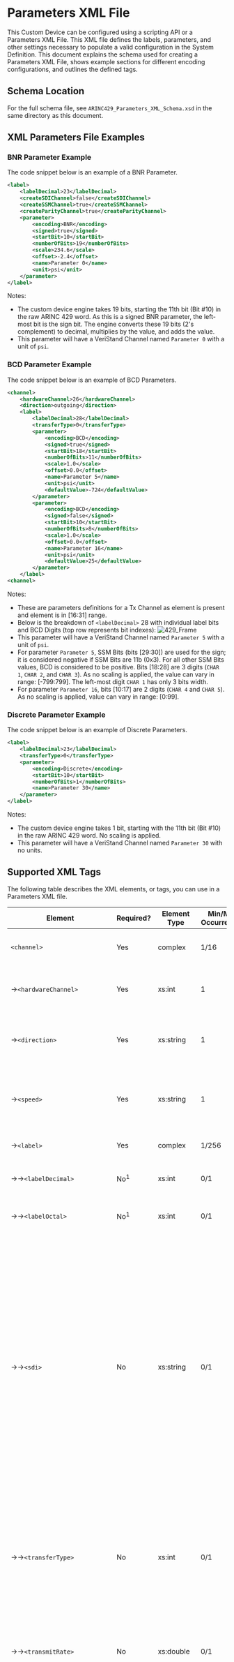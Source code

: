 # Parameters XML File
This Custom Device can be configured using a scripting API or a Parameters XML File. This XML file defines the labels, parameters, and other settings necessary to populate a valid configuration in the System Definition. This document explains the schema used for creating a Parameters XML File, shows example sections for different encoding configurations, and outlines the defined tags.

## Schema Location
For the full schema file, see `ARINC429_Parameters_XML_Schema.xsd` in the same directory as this document.

## XML Parameters File Examples

### BNR Parameter Example
The code snippet below is an example of a BNR Parameter.

```xml
<label>
	<labelDecimal>23</labelDecimal>
	<createSDIChannel>false</createSDIChannel>
	<createSSMChannel>true</createSSMChannel>
	<createParityChannel>true</createParityChannel>
	<parameter>
		<encoding>BNR</encoding>
		<signed>true</signed>
		<startBit>10</startBit>
		<numberOfBits>19</numberOfBits>
		<scale>234.6</scale>
		<offset>-2.4</offset>
		<name>Parameter 0</name>
		<unit>psi</unit>
	</parameter>
</label>
```

Notes:
- The custom device engine takes 19 bits, starting the 11th bit (Bit #10) in the raw ARINC 429 word. As this is a signed BNR parameter, the left-most bit is the sign bit. The engine converts these 19 bits (2's complement) to decimal, multiplies by the <scale> value, and adds the <offset> value.
- This parameter will have a VeriStand Channel named `Parameter 0` with a unit of `psi`.

### BCD Parameter Example
The code snippet below is an example of BCD Parameters.

```xml
<channel>
	<hardwareChannel>26</hardwareChannel>
	<direction>outgoing</direction>
	<label>
		<labelDecimal>28</labelDecimal>
		<transferType>0</transferType>
		<parameter>
			<encoding>BCD</encoding>
			<signed>true</signed>
			<startBit>18</startBit>
			<numberOfBits>11</numberOfBits>
			<scale>1.0</scale>
			<offset>0.0</offset>
			<name>Parameter 5</name>
			<unit>psi</unit>
			<defaultValue>-724</defaultValue>
		</parameter>
		<parameter>
			<encoding>BCD</encoding>
			<signed>false</signed>
			<startBit>10</startBit>
			<numberOfBits>8</numberOfBits>
			<scale>1.0</scale>
			<offset>0.0</offset>
			<name>Parameter 16</name>
			<unit>psi</unit>
			<defaultValue>25</defaultValue>
		</parameter>
	</label>
<channel>
```

Notes:
- These are parameters definitions for a Tx Channel as <defaultValue> element is present and <hardwareChannel> element is in [16:31] range.
- Below is the breakdown of `<labelDecimal>` 28 with individual label bits and BCD Digits (top row represents bit indexes):
![429_Frame](429_Frame.png)
- This parameter will have a VeriStand Channel named `Parameter 5` with a unit of `psi`. 
- For parameter `Parameter 5`, SSM Bits (bits [29:30]) are used for the sign; it is considered negative if SSM Bits are 11b (0x3). For all other SSM Bits values, BCD is considered to be positive. Bits [18:28] are 3 digits (`CHAR 1`, `CHAR 2`, and `CHAR 3`). As no scaling is applied, the value can vary in range: [-799:799]. The left-most digit `CHAR 1` has only 3 bits width.
- For parameter `Parameter 16`, bits [10:17] are 2 digits (`CHAR 4` and `CHAR 5`). As no scaling is applied, value can vary in range: [0:99].

### Discrete Parameter Example
The code snippet below is an example of Discrete Parameters.

```xml
<label>
	<labelDecimal>23</labelDecimal>
	<transferType>0</transferType>
	<parameter>
		<encoding>Discrete</encoding>
		<startBit>10</startBit>
		<numberOfBits>1</numberOfBits>
		<name>Parameter 30</name>
	</parameter>
</label>
```

Notes:
- The custom device engine takes 1 bit, starting with the 11th bit (Bit #10) in the raw ARINC 429 word. No scaling is applied.
- This parameter will have a VeriStand Channel named `Parameter 30` with no units.

## Supported XML Tags
The following table describes the XML elements, or tags, you can use in a Parameters XML file.

|Element|Required?|Element Type|Min/Max Occurrences|Description|
|--- |--- |--- |--- |--- |
|`<channel>`|Yes|complex|1/16|Opening tag for a channel labels definition.|
|→`<hardwareChannel>`|Yes|xs:int|1|Specifies the Hardware Channel used. Range is: [0:31].|
|→`<direction>`|Yes|xs:string|1|Specifies whether the channel is incoming (Rx) or outgoing (Tx).|
|→`<speed>`|Yes|xs:string|1|Specifies the transfer rate of the channel. Supported values:<br/>low - 12.5 kHz<br/>high - 100 kHz|
|→`<label>`|Yes|complex|1/256|Opening tag for a label definition..|
|→→`<labelDecimal>`|No<sup>1</sup>|xs:int|0/1|Specifies the label (decimal). Range is: [0:255].|
|→→`<labelOctal>`|No<sup>1</sup>|xs:int|0/1|Specifies the label (octal). Range is: [0:377].|
|→→`<sdi>`|No|xs:string|0/1|Specifies whether these Label settings apply to all SDI variants or a specific one. Supported values: <br/>All (default) - Pastes by creating a new instance of the item.<br/>00 - Pastes only if an item with the same GUID does not already exist.<br/>01 - Pastes only if an item with the same name does not already exist.<br/>10 - Pastes by replacing an item.<br/>11 - Prompts the operator with a dialog before pasting.|
|→→`<transferType>`|No|xs:int|0/1|Specifies the transfer type for a Tx message. Use 0 for a scheduled label; use 1 for an acyclic label. Default Value (if XML element is absent) is 0 (Scheduled).|
|→→`<transmitRate>`|No|xs:double|0/1|Specifies the transmit rate, in ms, for a scheduled Tx label. Default Value (if XML element is absent) is 100.|
|→→`<createTimestampChannel>`|No|xs:boolean|0/1|Specifies whether a VeriStand Channel should be created for the label timestamp. This property is supported only for a receive (Rx) label, not for a transmit (Tx) label. Default Value (if XML element is absent) is false.|
|→→`<createSDIChannel>`|No|xs:boolean|0/1|Specifies whether a VeriStand Channel should be created for the Label SDI Bits. Default Value (if XML element is absent) is false.|
|→→`<createSSMChannel>`|No|xs:boolean|0/1|Specifies whether a VeriStand Channel should be created for the Label SSM Bits. Default Value (if XML element is absent) is false.|
|→→`<createParityChannel>`|No|xs:boolean|0/1|Specifies whether a VeriStand Channel should be created for the Label Parity Bit. This property is supported only for a receive (Rx) label, not for a transmit (Tx) label. Default Value (if XML element is absent) is false.|
|→→`<parameter>`|No|complex|1/unbounded|Opening tag for a Parameter definition.|
|→→→`<encoding>`|Yes|xs:string|1/1|Specifies the Encoding for the Parameter. Supported values:<br/>BNR (default) - Binary Number Representation.<br/>BCD - Binary Coded Decimal. Each decimal digit is represented by a fixed number of bits.<br/>Discrete - Set of individual adjacent bits.|
|→→→`<signed>`|No|xs:boolean|0/1|Specifies whether Parameter is signed. It applies only to BCD and BNR encoding. If it is a signed BCD Parameter,it is considered negative if SSM Bits are 11. For all other cases, the BCD is considered to be positive.|
|→→→`<startBit>`|Yes|xs:int|1/1|Specifies the Start Bit for the Parameter. It is a 0-based information. For Labels from Rx Channels, range accepted is: [0:31]. For Labels from Tx Channels, valid range is: [8:30] (Label ID (bits [0:7] and Parity Bit (bit 31) are overloaded by board firmware). For Parameters when `<encoding>` is set to BCD, `<startBit>` values supported are: 8..30.|
|→→→`<numberOfBits>`|Yes|xs:int|1/1|Specifies the number of bits for the Parameter. Range accepted is: [0:32].|
|→→→`<scale>`|No|xs:double|0/1|Specifies the Scale value to be applied to scale to and from the raw data. If no scaling is to be applied, value should be set to 1.0.|
|→→→`<offset>`|No|xs:double|0/1|Specifies the Offset value to be applied to offset to and from the raw data. If no offset is to be applied, value should be set to 0.0.|
|→→→`<name>`|Yes|xs:string|1/32|Specifies, for each Parameter, the name to be used in VeriStand. When Parameter encoding is set to Discrete, each Parameter (each bit) must have an instance of that `<name>`.|
|→→→`<unit>`|No|xs:string|0/1|Specifies, for each Parameter, the unit to be used in VeriStand.|
|→→→`<defaultValue>`|No<sup>2</sup>|xs:double|0/unbounded|Specifies, for each Parameter, the Default Value to be used for the associated VeriStand Channel. For Parameters used in Tx Channels, this XML Element must be present for each Parameter. For Parameters used in Tx Channels, when Parameter `<encoding>` is set to Discrete, each Parameter (each bit) must have an instance of that `<defaultValue>`.|

Notes:
1. Either `<labelDecimal>` or `<labelOctal>` must be present for each `<label>` instance.
2. For Parameters used in Tx Channels, `<defaultValue>` must be present for each Parameter.
